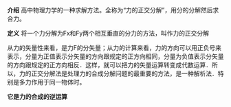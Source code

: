 **介绍**
高中物理力学的一种求解方法。全称为“力的正交分解”，用分的分解然后求合力。

**定义**
将一个力分解为Fx和Fy两个相互垂直的分力的方法，叫作力的正交分解

从力的矢量性来看，是力F的分矢量；从力的计算来看，力的方向可以用正负号来表示，分量为正值表示分矢量的方向跟规定的正方向相同，分量为负值表示分矢量的方向跟规定的正方向相反．这样，就可以把力的矢量运算转变成代数运算．所以，力的正交分解法是处理力的合成分解问题的最重要的方法，是一种解析法．特别是多力作用于同一物体时。

**它是力的合成的逆运算**
